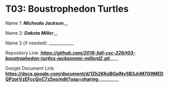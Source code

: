 # T03: Boustrophedon Turtles

Name 1: ___Micheala __Jackson_______

Name 2: _____Dakota Miller_______

Name 3 (if needed): ____________

Repository Link: _____https://github.com/2019-fall-csc-226/t03-boustrophedon-turtles-jacksonmic-millerd2.git_________

Google Document Link: __https://docs.google.com/document/d/1Zh26KoBGpINvSB3JnM7G9MEDQPzorVzEFccQvC7z5xo/edit?usp=sharing____________
